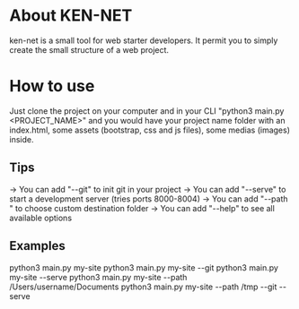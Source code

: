 # About KEN-NET
ken-net is a small tool for web starter developers. It permit you to simply create the small structure of a web project.

# How to use
Just clone the project on your computer and in your CLI "python3 main.py <PROJECT_NAME>" and you would have your project name folder with an index.html, some assets (bootstrap, css and js files), some medias (images) inside.

## Tips
-> You can add "--git" to init git in your project
-> You can add "--serve" to start a development server (tries ports 8000-8004)
-> You can add "--path <FOLDER>" to choose custom destination folder
-> You can add "--help" to see all available options

## Examples
python3 main.py my-site
python3 main.py my-site --git
python3 main.py my-site --serve
python3 main.py my-site --path /Users/username/Documents
python3 main.py my-site --path /tmp --git --serve
